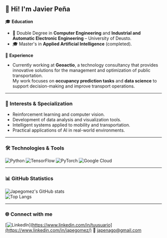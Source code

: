 ## 👋 Hi! I'm Javier Peña

🎓 **Education**
- 🎯 Double Degree in **Computer Engineering** and **Industrial and Automatic Electronic Engineering** – University of Deusto.  
- 🎓 Master's in **Applied Artificial Intelligence** (completed).

💼 **Experience**
- Currently working at **Geoactio**, a technology consultancy that provides innovative solutions for the management and optimization of public transportation.  
  My work focuses on **occupancy prediction tasks** and **data science** to support decision-making and improve transport operations.

---

### 🚀 Interests & Specialization
- Reinforcement learning and computer vision.
- Development of data analysis and visualization tools.
- Intelligent systems applied to mobility and transportation.
- Practical applications of AI in real-world environments.

---

### 🛠️ Technologies & Tools
![Python](https://img.shields.io/badge/-Python-3776AB?logo=python&logoColor=white)
![TensorFlow](https://img.shields.io/badge/-TensorFlow-FF6F00?logo=tensorflow&logoColor=white)
![PyTorch](https://img.shields.io/badge/-PyTorch-EE4C2C?logo=pytorch&logoColor=white)
![Google Cloud](https://img.shields.io/badge/-Google%20Cloud-4285F4?logo=google-cloud&logoColor=white)

---

### 📊 GitHub Statistics
![Japegomez's GitHub stats](https://github-readme-stats.vercel.app/api?username=Japegomez&show_icons=true&theme=radical)  
![Top Langs](https://github-readme-stats.vercel.app/api/top-langs/?username=Japegomez&layout=compact&theme=radical)

---

### 🌐 Connect with me
[![LinkedIn](https://img.shields.io/badge/LinkedIn-Profile-blue?logo=linkedin)](https://www.linkedin.com/in/tuusuario](https://www.linkedin.com/in/japegomez/)
📧 japenago@gmail.com
